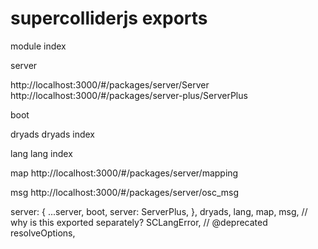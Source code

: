 # supercolliderjs exports

<div class="Module"><span class="token keyword">module</span> index</div>




server

  http://localhost:3000/#/packages/server/Server
  http://localhost:3000/#/packages/server-plus/ServerPlus

  boot


dryads
  dryads index

lang
  lang index

map
  http://localhost:3000/#/packages/server/mapping

msg
  http://localhost:3000/#/packages/server/osc_msg

  server: {
    ...server,
    boot,
    server: ServerPlus,
  },
  dryads,
  lang,
  map,
  msg,
  // why is this exported separately?
  SCLangError,
  // @deprecated
  resolveOptions,

